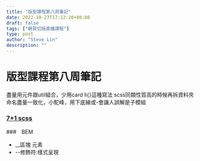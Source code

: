 ```yaml
---
title: "版型課程第八周筆記"
date: 2022-10-27T17:12:20+08:00
draft: false
tags: ["網頁切版直播課程"]
type: post
author: "Steve Lin"
description: ""
---
```


# 版型課程第八周筆記
盡量用元件跟util組合，少用card li{}這種寫法
scss同類性質高的時候再拆資料夾
命名盡量一致化，小駝峰，用下底線或-會讓人誤解是子模組

### [7+1 scss](https://gist.github.com/rveitch/84cea9650092119527bc)

###　BEM
- __區塊 元素
- --修飾符:樣式呈現
